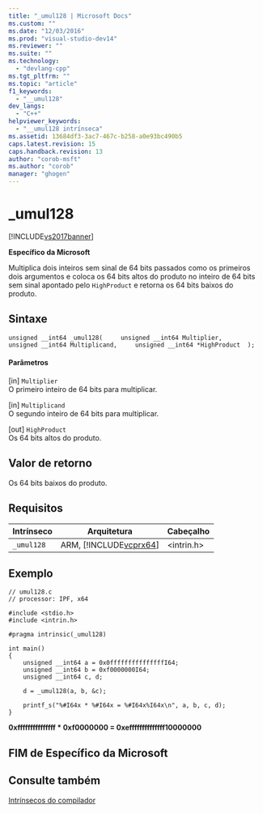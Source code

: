 ```yaml
---
title: "_umul128 | Microsoft Docs"
ms.custom: ""
ms.date: "12/03/2016"
ms.prod: "visual-studio-dev14"
ms.reviewer: ""
ms.suite: ""
ms.technology: 
  - "devlang-cpp"
ms.tgt_pltfrm: ""
ms.topic: "article"
f1_keywords: 
  - "__umul128"
dev_langs: 
  - "C++"
helpviewer_keywords: 
  - "__umul128 intrínseca"
ms.assetid: 13684df3-3ac7-467c-b258-a0e93bc490b5
caps.latest.revision: 15
caps.handback.revision: 13
author: "corob-msft"
ms.author: "corob"
manager: "ghogen"
---
```

# _umul128
[!INCLUDE[vs2017banner](../assembler/inline/includes/vs2017banner.md)]

**Específico da Microsoft**  
  
 Multiplica dois inteiros sem sinal de 64 bits passados como os primeiros dois argumentos e coloca os 64 bits altos do produto no inteiro de 64 bits sem sinal apontado pelo `HighProduct` e retorna os 64 bits baixos do produto.  
  
## Sintaxe  
  
```  
unsigned __int64 _umul128(     unsigned __int64 Multiplier,     unsigned __int64 Multiplicand,     unsigned __int64 *HighProduct  );  
```  
  
#### Parâmetros  
 \[in\] `Multiplier`  
 O primeiro inteiro de 64 bits para multiplicar.  
  
 \[in\] `Multiplicand`  
 O segundo inteiro de 64 bits para multiplicar.  
  
 \[out\] `HighProduct`  
 Os 64 bits altos do produto.  
  
## Valor de retorno  
 Os 64 bits baixos do produto.  
  
## Requisitos  
  
|Intrínseco|Arquitetura|Cabeçalho|  
|----------------|-----------------|---------------|  
|`_umul128`|ARM, [!INCLUDE[vcprx64](../Token/vcprx64_md.md)]|\<intrin.h\>|  
  
## Exemplo  
  
```  
// umul128.c  
// processor: IPF, x64  
  
#include <stdio.h>  
#include <intrin.h>  
  
#pragma intrinsic(_umul128)  
  
int main()  
{  
    unsigned __int64 a = 0x0fffffffffffffffI64;  
    unsigned __int64 b = 0xf0000000I64;  
    unsigned __int64 c, d;  
  
    d = _umul128(a, b, &c);  
  
    printf_s("%#I64x * %#I64x = %#I64x%I64x\n", a, b, c, d);  
}  
```  
  
  **0xfffffffffffffff \* 0xf0000000 \= 0xeffffffffffffff10000000**   
## FIM de Específico da Microsoft  
  
## Consulte também  
 [Intrínsecos do compilador](../intrinsics/compiler-intrinsics.md)